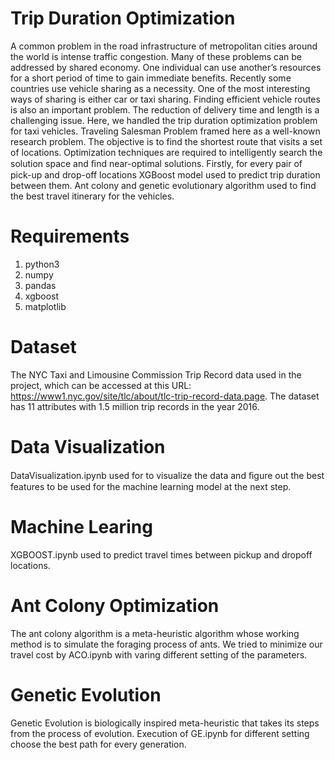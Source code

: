 # Trip Duration Optimization
A common problem in the road infrastructure of metropolitan cities around the world is intense traffic congestion. Many of these problems can be addressed by shared economy. One individual can use another’s resources for a short period of time to gain immediate benefits. Recently some countries use vehicle sharing as a necessity. One of the most interesting ways of sharing is either car or taxi sharing. Finding efficient vehicle routes is also an important problem. The reduction of delivery time and length is a challenging issue. Here, we handled the trip duration optimization problem for taxi vehicles. Traveling Salesman Problem framed here as a well-known research problem. The objective is to find the shortest route that visits a set of locations. Optimization techniques are required to intelligently search the solution space and ﬁnd near-optimal solutions. Firstly, for every pair of pick-up and drop-off locations XGBoost model  used  to predict trip duration between them. Ant colony and genetic evolutionary algorithm used to find the best travel itinerary for the vehicles.
# Requirements
1. python3
2. numpy
3. pandas
4. xgboost
5. matplotlib
# Dataset
The NYC Taxi and Limousine Commission Trip Record data used in the project, which can be accessed at this URL: https://www1.nyc.gov/site/tlc/about/tlc-trip-record-data.page. The dataset has 11 attributes with 1.5 million trip records in the year 2016. 
# Data Visualization
DataVisualization.ipynb used for to visualize the data and ﬁgure out the best features to be used for the machine learning model at the next step.
# Machine Learing
XGBOOST.ipynb used to predict travel times between pickup and dropoff locations.
# Ant Colony Optimization
The ant colony algorithm is a meta-heuristic algorithm whose working method is to simulate the foraging process of ants. We tried to minimize our travel cost by ACO.ipynb with varing different setting of the parameters.
# Genetic Evolution
Genetic Evolution is biologically inspired meta-heuristic that takes its steps from the process of evolution. Execution of GE.ipynb for different setting choose the best path for every generation.
